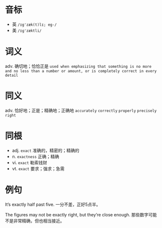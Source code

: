 # 音标

- 英 `/ɪg'zæk(t)lɪ; eg-/`
- 美 `/ɪɡ'zæktli/`

# 词义

adv. 确切地；恰恰正是
`used when emphasizing that something is no more and no less than a number or amount, or is completely correct in every detail`

# 同义

adv. 恰好地；正是；精确地；正确地
`accurately` `correctly` `properly` `precisely` `right`

# 同根

- adj. `exact` 准确的，精密的；精确的
- n. `exactness` 正确；精确
- vi. `exact` 勒索钱财
- vt. `exact` 要求；强求；急需

# 例句

It’s exactly half past five.
一分不差，正好5点半。

The figures may not be exactly right, but they’re close enough.
那些数字可能不是非常精确，但也相当接近。


